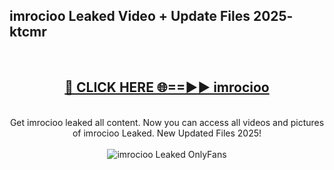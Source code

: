 <h2>imrocioo Leaked Video + Update Files 2025- ktcmr</h2>
<br>
<div align="center">
<h2><a href="https://libra.edu.pl?imrocioo" rel="nofollow">🔴 CLICK HERE 🌐==►► imrocioo</a></h2>
<br>
Get imrocioo leaked all content. Now you can access all videos and pictures of imrocioo Leaked. New Updated Files 2025!
<br>
<br>
<a href="https://libra.edu.pl?imrocioo" rel="nofollow" data-target="animated-image.originalLink"><img src="https://i.ibb.co.com/WyWwxjT/player-gif2.gif" alt="imrocioo Leaked OnlyFans" style="max-width: 100%; display: inline-block;" data-target="animated-image.originalImage"></a>
</div>
<br>